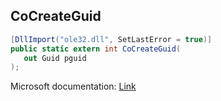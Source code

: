 ## CoCreateGuid

```csharp
[DllImport("ole32.dll", SetLastError = true)]
public static extern int CoCreateGuid(
   out Guid pguid
);
```

Microsoft documentation: [Link](https://docs.microsoft.com/en-us/windows/win32/api/combaseapi/nf-combaseapi-cocreateguid)
